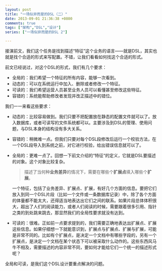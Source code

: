 ```yaml
---
layout: post
title: "一场似非而是的DSL（二）"
date: 2013-09-01 21:36:38 +0800
comments: true
tags: ["架构","DSL","设计"]
series: ["一场似非而是的DSL 2"]

---
```



接演前文，我们这个任务是找到描述“特征”这个业务的语言——就是DSL，其实也就是找个合适的形式来写配置。不错，让我们看看如何找这个合适的形式。
<!-- more -->
前文已经说过，对这个DSL的形式，我们有几个要求：

* 全局的：我们希望一个特征的所有内容，能够一次看到。
* 动态的：可以在系统运行中加入、删除或者修改一个特征。
* 可读的：我们希望运营人员甚至业务人员可以看懂甚至修改这些特征。
* 容错的：系统能帮助修改者发现并改正描述中的错位。

我们一一来看这些要求：

* 动态的：比较容易做到。我们只要不把配置放在静态的配置文件就可以了。放入数据库，或者可读写的文件系统都可以。主要涉及到DSL的管理、使用问题，与DSL本身的结构没有多大关系。
* 容错的：稍微难一点。但我们只要对每个DSL段修改后运行一个校验方法，在一个DSL段导入到系统之前，对它进行校验，给出错误信息就可以了。
* 全局的：更难一点了。回想一下前文介绍的“特征“的定义，它就是DSL要描述的对象。这个对象比较复杂。
	> 描述了当何种**业务差异**的情况下，需要在哪些个**扩展点**填入哪些个**扩展**。

	一个特征，包括了业务差异、扩展点、扩展，有好几个方面的信息。要把它们放入到同一个DSL片段（比如一个文件或一条数据库记录）中，除了各个方面的体量都不能太大，还得适当地表达出它们之间的联系。如果片段总体体积很大，超出了人们的阅读能力，或者人们阅读的时候，需要跟着很多引用、指针之类的到处跳来跳去，那显然我们的全局性要求就没有达到。
* 可读的：很难。正如前一点要求提到的，我们需要正确地表达出扩展点、扩展这些信息。如果仔细想一下就能意识到，扩展点与扩展点、扩展与扩展，可能是非常不同的。比如有个扩展点，是决定一个文档中有哪些字段的，另有一个扩展点，是决定一个文档在某个状态下可以被采取什么动作的。这些东西风马牛不相及，需要描述的内容非常不同，要如何才能给它们一个统一的描述形式呢？

全局和可读，是我们这个DSL设计要重点解决的问题。
